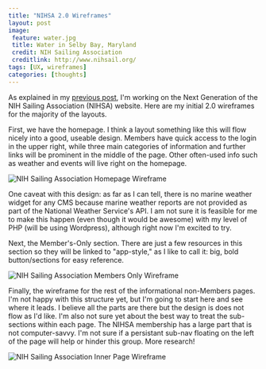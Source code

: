 ```yaml
---
title: "NIHSA 2.0 Wireframes"
layout: post
image:
 feature: water.jpg
 title: Water in Selby Bay, Maryland
 credit: NIH Sailing Association
 creditlink: http://www.nihsail.org/
tags: [UX, wireframes]
categories: [thoughts]
---
```

As explained in my [previous post](http://michellehertzfeld.com/thoughts/NIHSA-Website-v2/), I'm working on the Next Generation of the NIH Sailing Association (NIHSA) website. Here are my initial 2.0 wireframes for the majority of the layouts.<!--more-->

First, we have the homepage. I think a layout something like this will flow nicely into a good, useable design. Members have quick access to the login in the upper right, while three main categories of information and further links will be prominent in the middle of the page. Other often-used info such as weather and events will live right on the homepage.

![NIH Sailing Association Homepage Wireframe](http://meiqimichelle.github.io/mhertzfeld/assets/img/NIHSA2.0_wireframe_2012_30_12.jpg)

One caveat with this design: as far as I can tell, there is no marine weather widget for any CMS because marine weather reports are not provided as part of the National Weather Service's API. I am not sure it is feasible for me to make this happen (even though it would be awesome) with my level of PHP (will be using Wordpress), although right now I'm excited to try.

Next, the Member's-Only section. There are just a few resources in this section so they will be linked to "app-style," as I like to call it: big, bold button/sections for easy reference.

![NIH Sailing Association Members Only Wireframe](http://meiqimichelle.github.io/mhertzfeld/assets/img/NIHSA2.0_wireframe_2012_30_12_membersOnly.jpg)

Finally, the wireframe for the rest of the informational non-Members pages. I'm not happy with this structure yet, but I'm going to start here and see where it leads. I believe all the parts are there but the design is does not flow as I'd like. I'm also not sure yet about the best way to treat the sub-sections within each page. The NIHSA membership has a large part that is not computer-savvy. I'm not sure if a persistant sub-nav floating on the left of the page will help or hinder this group. More research!

![NIH Sailing Association Inner Page Wireframe](http://meiqimichelle.github.io/mhertzfeld/assets/img/NIHSA2.0_wireframe_2012_30_12_inner.jpg)